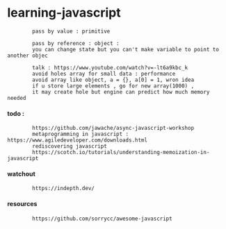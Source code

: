# learning-javascript

            pass by value : primitive

            pass by reference : object : 
            you can change state but you can't make variable to point to another objec

            talk : https://www.youtube.com/watch?v=-lt6a9kbc_k
            avoid holes array for small data : performance
            avoid array like object, a = {}, a[0] = 1, wron idea
            if u store large elements , go for new array(1000) , 
            it may create hole but engine can predict how much memory needed
            


#### todo : 

            https://github.com/jawache/async-javascript-workshop
            metaprogramming in javascript : https://www.agiledeveloper.com/downloads.html
            rediscovering javascript
            https://scotch.io/tutorials/understanding-memoization-in-javascript



#### watchout

            https://indepth.dev/

#### resources

            https://github.com/sorrycc/awesome-javascript
